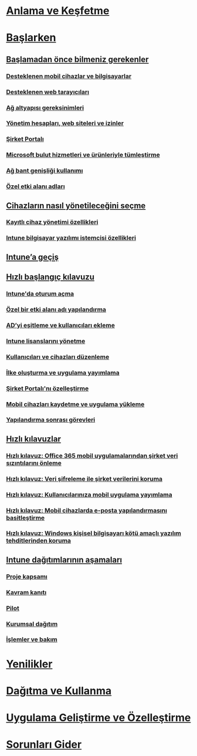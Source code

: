 # [Anlama ve Keşfetme](/intune/understand-explore/introduction-to-microsoft-intune)

# [Başlarken](what-to-know-before-you-start-microsoft-intune.md)
## [Başlamadan önce bilmeniz gerekenler](what-to-know-before-you-start-microsoft-intune.md)
### [Desteklenen mobil cihazlar ve bilgisayarlar](supported-mobile-devices-and-computers.md)
### [Desteklenen web tarayıcıları](supported-web-browsers.md)
### [Ağ altyapısı gereksinimleri](network-infrastructure-requirements-for-microsoft-intune.md)
### [Yönetim hesapları, web siteleri ve izinler](administrative-accounts-websites-perms.md)
### [Şirket Portalı](microsoft-intune-company-portal.md)
### [Microsoft bulut hizmetleri ve ürünleriyle tümleştirme](integration-with-cloud-services.md)
### [Ağ bant genişliği kullanımı](network-bandwidth-use.md)
### [Özel etki alanı adları](domain-names-for-microsoft-intune.md)

## [Cihazların nasıl yönetileceğini seçme](choose-how-to-manage-devices.md)
### [Kayıtlı cihaz yönetimi özellikleri](mobile-device-management-capabilities-in-microsoft-intune.md)
### [Intune bilgisayar yazılımı istemcisi özellikleri](windows-pc-management-capabilities-in-microsoft-intune.md)

## [Intune’a geçiş](migrate-to-intune.md)

## [Hızlı başlangıç kılavuzu](start-with-a-paid-subscription-to-microsoft-intune.md)
### [Intune'da oturum açma](start-with-a-paid-subscription-to-microsoft-intune-step-1.md)
### [Özel bir etki alanı adı yapılandırma](start-with-a-paid-subscription-to-microsoft-intune-step-2.md)
### [AD’yi eşitleme ve kullanıcıları ekleme](start-with-a-paid-subscription-to-microsoft-intune-step-3.md)
### [Intune lisanslarını yönetme](start-with-a-paid-subscription-to-microsoft-intune-step-4.md)
### [Kullanıcıları ve cihazları düzenleme](start-with-a-paid-subscription-to-microsoft-intune-step-5.md)
### [İlke oluşturma ve uygulama yayımlama](start-with-a-paid-subscription-to-microsoft-intune-step-6.md)
### [Şirket Portalı'nı özelleştirme](start-with-a-paid-subscription-to-microsoft-intune-step-7.md)
### [Mobil cihazları kaydetme ve uygulama yükleme](start-with-a-paid-subscription-to-microsoft-intune-step-8.md)
### [Yapılandırma sonrası görevleri](post-configuration-tasks.md)

## [Hızlı kılavuzlar](prevent-company-data-leaks-from-Office-365-mobile-apps.md)
### [Hızlı kılavuz: Office 365 mobil uygulamalarından şirket veri sızıntılarını önleme](prevent-company-data-leaks-from-Office-365-mobile-apps.md)
### [Hızlı kılavuz: Veri şifreleme ile şirket verilerini koruma](protect-data-encryption.md)
### [Hızlı kılavuz: Kullanıcılarınıza mobil uygulama yayımlama](publish-mobile-apps-to-users.md)
### [Hızlı kılavuz: Mobil cihazlarda e-posta yapılandırmasını basitleştirme](simplify-email-configuration-on-mobile-devices.md)
### [Hızlı kılavuz: Windows kişisel bilgisayarı kötü amaçlı yazılım tehditlerinden koruma](protect-pcs-against-malware-threats.md)

## [Intune dağıtımlarının aşamaları](rollout-phases-for-microsoft-intune-deployment.md)
### [Proje kapsamı](project-scope.md)
### [Kavram kanıtı](proof-of-concept.md)
### [Pilot](pilot.md)
### [Kurumsal dağıtım](enterprise-rollout.md)
### [İşlemler ve bakım](operations-and-maintenance.md)

<!-- # [Plan and Design](/intune/plan-design/ways-to-do-enterprise-mobility) -->
# [Yenilikler](/intune/whats-new/whats-new-in-microsoft-intune)
# [Dağıtma ve Kullanma](/intune/deploy-use/overview-of-device-and-app-lifecycles-in-microsoft-intune)
# [Uygulama Geliştirme ve Özelleştirme](/intune/develop/intune-app-sdk)
# [Sorunları Gider](/intune/troubleshoot/general-troubleshooting-tips-for-microsoft-intune)


<!--HONumber=Oct16_HO3-->


